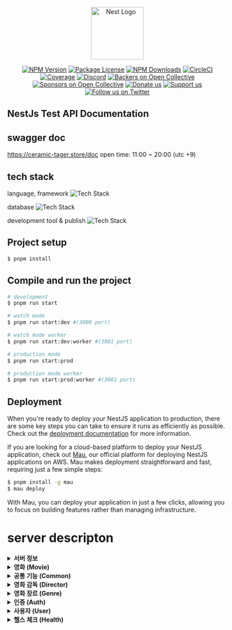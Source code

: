 
<p align="center">
  <a href="http://nestjs.com/" target="blank"><img src="https://nestjs.com/img/logo-small.svg" width="120" alt="Nest Logo" /></a>
</p>

<p align="center">
<a href="https://www.npmjs.com/~nestjscore" target="_blank"><img src="https://img.shields.io/npm/v/@nestjs/core.svg" alt="NPM Version" /></a>
<a href="https://www.npmjs.com/~nestjscore" target="_blank"><img src="https://img.shields.io/npm/l/@nestjs/core.svg" alt="Package License" /></a>
<a href="https://www.npmjs.com/~nestjscore" target="_blank"><img src="https://img.shields.io/npm/dm/@nestjs/common.svg" alt="NPM Downloads" /></a>
<a href="https://circleci.com/gh/nestjs/nest" target="_blank"><img src="https://img.shields.io/circleci/build/github/nestjs/nest/master" alt="CircleCI" /></a>
<a href="https://coveralls.io/github/nestjs/nest?branch=master" target="_blank"><img src="https://coveralls.io/repos/github/nestjs/nest/badge.svg?branch=master#9" alt="Coverage" /></a>
<a href="https://discord.gg/G7Qnnhy" target="_blank"><img src="https://img.shields.io/badge/discord-online-brightgreen.svg" alt="Discord"/></a>
<a href="https://opencollective.com/nest#backer" target="_blank"><img src="https://opencollective.com/nest/backers/badge.svg" alt="Backers on Open Collective" /></a>
<a href="https://opencollective.com/nest#sponsor" target="_blank"><img src="https://opencollective.com/nest/sponsors/badge.svg" alt="Sponsors on Open Collective" /></a>
  <a href="https://paypal.me/kamilmysliwiec" target="_blank"><img src="https://img.shields.io/badge/Donate-PayPal-ff3f59.svg" alt="Donate us"/></a>
    <a href="https://opencollective.com/nest#sponsor"  target="_blank"><img src="https://img.shields.io/badge/Support%20us-Open%20Collective-41B883.svg" alt="Support us"></a>
  <a href="https://twitter.com/nestframework" target="_blank"><img src="https://img.shields.io/twitter/follow/nestframework.svg?style=social&label=Follow" alt="Follow us on Twitter"></a>
</p>

## NestJs Test API Documentation

## swagger doc
https://ceramic-tager.store/doc
open time: 11:00 ~ 20:00 (utc +9)
## tech stack

language, framework
<img src="https://skillicons.dev/icons?i=js,ts,nodejs,nestjs&perline=4" alt="Tech Stack" />

database
<img src="https://skillicons.dev/icons?i=postgres,redis,&perline=4" alt="Tech Stack" />

development tool & publish
<img src="https://skillicons.dev/icons?i=webstorm,git,github,aws&perline=4" alt="Tech Stack" />

## Project setup

```bash
$ pnpm install
```

## Compile and run the project

```bash
# development
$ pnpm run start

# watch mode
$ pnpm run start:dev #(3000 port)

# watch mode worker
$ pnpm run start:dev:worker #(3001 port)

# production mode
$ pnpm run start:prod

# production mode worker
$ pnpm run start:prod:worker #(3001 port)

```
## Deployment

When you're ready to deploy your NestJS application to production, there are some key steps you can take to ensure it runs as efficiently as possible. Check out the [deployment documentation](https://docs.nestjs.com/deployment) for more information.

If you are looking for a cloud-based platform to deploy your NestJS application, check out [Mau](https://mau.nestjs.com), our official platform for deploying NestJS applications on AWS. Mau makes deployment straightforward and fast, requiring just a few simple steps:

```bash
$ pnpm install -g mau
$ mau deploy
```

With Mau, you can deploy your application in just a few clicks, allowing you to focus on building features rather than managing infrastructure.

# server descripton

<details> <summary><strong>서버 정보</strong></summary>

- 서버 실행시간: 11:00 ~ 20:00
    
- Swagger 문서: [https://ceramic-tager.store/doc](https://ceramic-tager.store/doc)
    
- 미디어 생성 서버: 3000 port
    
- 영상 편집 서버: 3001 port
    

</details> <details> <summary><strong>영화 (Movie)</strong></summary>

- 영화 목록 불러오기
    
- 영화 생성하기
    
- 최신 영화 리스트 가져오기
    
- 영화 불러오기
    
- 영화 수정하기
    
- 영화 삭제하기
    
- 영화 좋아요
    
- 영화 싫어요
    

</details> <details> <summary><strong>공통 기능 (Common)</strong></summary>

- presigned-url 생성
    
- 서버 폴더에 비디오 파일 업로드
    
- 업로드파일 serve-static으로 접근하기
    
- serve-static으로 접근가능한 영상 목록 보기
    
- 비디오파일 s3 temp폴더 업로드
    

</details> <details> <summary><strong>영화 감독 (Director)</strong></summary>

- 영화 감독 생성하기
    
- 영화 감독 목록 불러오기
    
- 영화 감독 불러오기
    
- 영화 감독 변경하기
    
- 영화 감독 제거하기
    

</details> <details> <summary><strong>영화 장르 (Genre)</strong></summary>

- 영화 장르 생성하기
    
- 영화 장르 목록 불러오기
    
- 영화 장르 가져오기
    
- 영화 장르 변경하기
    
- 영화 장르 제거하기
    

</details> <details> <summary><strong>인증 (Auth)</strong></summary>

- 사용자 회원가입
    
- 사용자 로그인
    
- 사용자 로그인 passport 방식
    
- 사용자 토큰 갱신하기
    

</details> <details> <summary><strong>사용자 (User)</strong></summary>

- 사용자 목록 불러오기
    
- 사용자 불러오기
    
- 사용자 업데이트
    
- 사용자 제거하기
    

</details> <details> <summary><strong>헬스 체크 (Health)</strong></summary>

- load balancer 헬스체크
    

</details> 